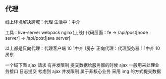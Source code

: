## 代理
线上环境解决跨域：代理
生活中：中介

工具：live-server  webpack   nginx(上线)
代码层面：fe -> /api/post[node server] -> /api/post[java server]

以上都是反向代理：代理客户端
10 1中介 1房东
正向代理：代理服务器
1  1中介 10房东

一个域下面 ajax 请求 有并发限制
提交数据给服务器的时候 ajax 一般用来处理业务接口
日志提交 考虑到 ajax 并发限制 属于非核心业务 采用 img 的方式提交数据